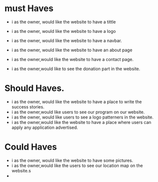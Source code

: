 # must Haves

- i as the owner, would like the website to have a tittle

- i as the owner, would like the website to have a logo

- i as the owner, would like the website to have a navbar.

- i as the owner, would like the website to have an about page

- i as the owner,would like the website to have a contact page.
- i as the owner,would like to see the donation part in the website.

# Should Haves.

- i as the owner, would like the website to have a place to write the success
  stories.
- i as the owner,would like users to see our program on our website.
- i as the owner, would like users to see a logo patterners in the website.
- i as the owner,would like the website to have a place where users can apply
  any application advertised.

# Could Haves

- i as the owner, would like the website to have some pictures.
- i as the owner,would like the users to see our location map on the website.s
-
